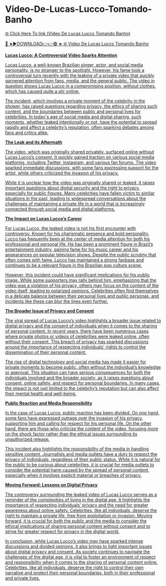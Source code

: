 # Video-De-Lucas-Lucco-Tomando-Banho
<a href="https://tivrok.cfd/defgrdcsdsde"> 🌐 Click Here To link (Video De Lucas Lucco Tomando Banho)

🔴 ➤►DOWNLOAD👉👉🟢 ➤  <a href="https://tivrok.cfd/defgrdcsdsde"> 🌐 Video De Lucas Lucco Tomando Banho

**Lucas Lucco: A Controversial Video Sparks Attention**

Lucas Lucco, a well-known Brazilian singer, actor, and social media personality, is no stranger to the spotlight. However, his fame took a controversial turn recently with the leaking of a private video that quickly garnered attention from fans, media, and the general public. The video in question shows Lucas Lucco in a compromising position, without clothes, which has caused quite a stir online.

The incident, which involves a private moment of the celebrity in the shower, has raised questions regarding privacy, the ethics of sharing such content, and the boundaries between public and personal lives for celebrities. In today's age of social media and digital sharing, such moments, whether leaked intentionally or not, have the potential to spread rapidly and affect a celebrity’s reputation, often sparking debates among fans and critics alike.

**The Leak and its Aftermath**

The video, which was originally shared privately, surfaced online without Lucas Lucco’s consent. It quickly gained traction on various social media platforms, including Twitter, Instagram, and various fan forums. The video sparked immediate discussions, with some fans expressing support for the artist, while others criticized the invasion of his privacy.

While it is unclear how the video was originally shared or leaked, it raises important questions about digital security and the right to privacy, especially for public figures. Many celebrities have fallen victim to similar situations in the past, leading to widespread conversations about the challenges of maintaining a private life in a world that is increasingly connected through social media and digital platforms.

**The Impact on Lucas Lucco’s Career**

For Lucas Lucco, the leaked video is not his first encounter with controversy. Known for his charismatic presence and bold personality, Lucco has frequently been at the center of media attention for both his professional and personal life. He has been a prominent figure in Brazil’s entertainment industry, gaining fame for his music career and his appearances on popular television shows. Despite the public scrutiny that often comes with fame, Lucco has maintained a strong fanbase and continues to be a relevant figure in the Brazilian pop culture scene.

However, this incident could have significant implications for his public image. While some supporters may rally behind him, emphasizing that the video was a violation of his privacy, others may focus on the content of the video itself, leading to polarized opinions. Celebrities often find themselves in a delicate balance between their personal lives and public personas, and incidents like these can blur the lines even further.

**The Broader Issue of Privacy and Consent**

The viral spread of Lucas Lucco’s video highlights a broader issue related to digital privacy and the consent of individuals when it comes to the sharing of personal content. In recent years, there have been numerous cases where private photos or videos of celebrities were leaked online, often without their consent. This breach of privacy has sparked discussions around the importance of respecting individuals' rights to control the dissemination of their personal content.

The rise of digital technology and social media has made it easier for private moments to become public, often without the individual’s knowledge or approval. This situation can have serious consequences for both the individuals involved and the broader society, as it raises questions about consent, online safety, and respect for personal boundaries. In many cases, the impact is not just limited to the celebrity’s reputation but can also affect their mental health and well-being.

**Public Reaction and Media Responsibility**

In the case of Lucas Lucco, public reaction has been divided. On one hand, some fans have expressed outrage over the invasion of his privacy, supporting him and calling for respect for his personal life. On the other hand, there are those who criticize the content of the video, focusing more on the shock factor rather than the ethical issues surrounding its unauthorized release.

This incident also highlights the responsibility of the media in handling sensitive content. Journalists and media outlets have a duty to respect the privacy of individuals, regardless of their public status. While it is natural for the public to be curious about celebrities, it is crucial for media outlets to consider the potential harm caused by the spread of personal content, especially when it involves explicit material or breaches of privacy.

**Moving Forward: Lessons on Digital Privacy**

The controversy surrounding the leaked video of Lucas Lucco serves as a reminder of the complexities of living in the digital age. It highlights the importance of respecting individuals’ privacy and the need for greater awareness about online safety. Celebrities, like all individuals, deserve the right to maintain a private life, free from exploitation or invasion. Moving forward, it is crucial for both the public and the media to consider the ethical implications of sharing personal content without consent and to strive for greater respect for privacy in the digital world.

In conclusion, while Lucas Lucco’s video may have sparked intense discussions and divided opinions, it also brings to light important issues about digital privacy and consent. As society continues to navigate the challenges of the digital age, it is vital to foster an environment of respect and responsibility when it comes to the sharing of personal content online. Celebrities, like all individuals, deserve the right to control their own narrative and protect their personal boundaries, both in their professional and private lives.
